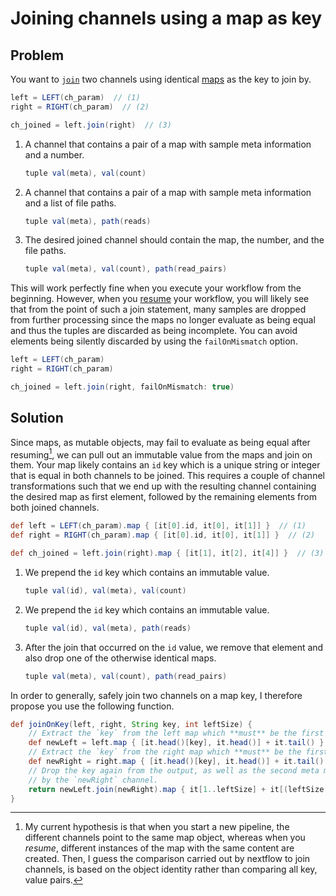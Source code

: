 # Joining channels using a map as key

## Problem

You want to [`join`](https://www.nextflow.io/docs/latest/operator.html#join) two channels using identical [maps](https://www.nextflow.io/docs/latest/script.html#maps) as the key to join by.

```groovy title="examples/join-on-map-fails-resume/problem.nf" linenums="61"
left = LEFT(ch_param)  // (1)
right = RIGHT(ch_param)  // (2)

ch_joined = left.join(right)  // (3)
```

1. A channel that contains a pair of a map with sample meta information and a number.
    ```groovy
    tuple val(meta), val(count)
    ```
2. A channel that contains a pair of a map with sample meta information and a list of file paths.
    ```groovy
    tuple val(meta), path(reads)
    ```
3. The desired joined channel should contain the map, the number, and the file paths.
    ```groovy
    tuple val(meta), val(count), path(read_pairs)
    ```

This will work perfectly fine when you execute your workflow from the beginning. However, when you [resume](https://www.nextflow.io/docs/latest/getstarted.html?highlight=resume#modify-and-resume) your workflow, you will likely see that from the point of such a join statement, many samples are dropped from further processing since the maps no longer evaluate as being equal and thus the tuples are discarded as being incomplete. You can avoid elements being silently discarded by using the `failOnMismatch` option.

```groovy title="examples/join-on-map-fails-resume/problem.nf" linenums="61"
left = LEFT(ch_param)
right = RIGHT(ch_param)

ch_joined = left.join(right, failOnMismatch: true)
```

## Solution

Since maps, as mutable objects, may fail to evaluate as being equal after resuming[^1], we can pull out an immutable value from the maps and join on them. Your map likely contains an `id` key which is a unique string or integer that is equal in both channels to be joined. This requires a couple of channel transformations such that we end up with the resulting channel containing the desired map as first element, followed by the remaining elements from both joined channels.

[^1]: My current hypothesis is that when you start a new pipeline, the different channels point to the same map object, whereas when you _resume_, different instances of the map with the same content are created. Then, I guess the comparison carried out by nextflow to join channels, is based on the object identity rather than comparing all key, value pairs.

```groovy title="examples/join-on-map-fails-resume/solution.nf" linenums="61"
def left = LEFT(ch_param).map { [it[0].id, it[0], it[1]] }  // (1)
def right = RIGHT(ch_param).map { [it[0].id, it[0], it[1]] }  // (2)

def ch_joined = left.join(right).map { [it[1], it[2], it[4]] }  // (3)
```

1. We prepend the `id` key which contains an immutable value.
    ```groovy
    tuple val(id), val(meta), val(count)
    ```
2. We prepend the `id` key which contains an immutable value.
    ```groovy
    tuple val(id), val(meta), path(reads)
    ```
3. After the join that occurred on the `id` value, we remove that element and also drop one of the otherwise identical maps.
    ```groovy
    tuple val(meta), val(count), path(read_pairs)
    ```

In order to generally, safely join two channels on a map key, I therefore propose you use the following function.

```groovy
def joinOnKey(left, right, String key, int leftSize) {
    // Extract the `key` from the left map which **must** be the first element.
    def newLeft = left.map { [it.head()[key], it.head()] + it.tail() }
    // Extract the `key` from the right map which **must** be the first element.
    def newRight = right.map { [it.head()[key], it.head()] + it.tail() }
    // Drop the key again from the output, as well as the second meta map introduced
    // by the `newRight` channel.
    return newLeft.join(newRight).map { it[1..leftSize] + it[(leftSize + 2)..-1] }
}
```
